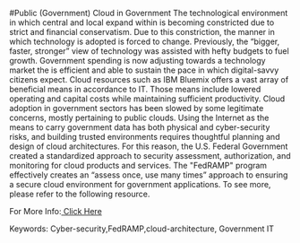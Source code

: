 #Public (Government)
Cloud in Government
The technological environment in which central and local expand within is becoming constricted due to strict and financial conservatism. Due to this constriction, the manner in which technology is adopted is forced to change. Previously, the “bigger, faster, stronger” view of technology was assisted with hefty budgets to fuel growth. Government spending is now adjusting towards a technology market the is efficient and able to sustain the pace in which digital-savvy citizens expect. Cloud resources such as IBM Bluemix offers a vast array of beneficial means in accordance to IT. Those means include lowered operating and capital costs while maintaining sufficient productivity. 
Cloud adoption in government sectors has been slowed by some legitimate concerns, mostly pertaining to public clouds. Using the Internet as the means to carry government data has both physical and cyber-security risks, and building trusted environments requires thoughtful planning and design of cloud architectures. For this reason, the U.S. Federal Government created a standardized approach to security assessment, authorization, and monitoring for cloud products and services.  The "FedRAMP" program effectively creates an “assess once, use many times” approach to ensuring a secure cloud environment for government applications.
To see more, please refer to the following resource.
 

For More Info:[ Click Here](https://w3-connections.ibm.com/files/app#/file/7fe74c44-557a-45e7-ac04-aebf3d61cb93)

Keywords: Cyber-security,FedRAMP,cloud-architecture, Government IT 